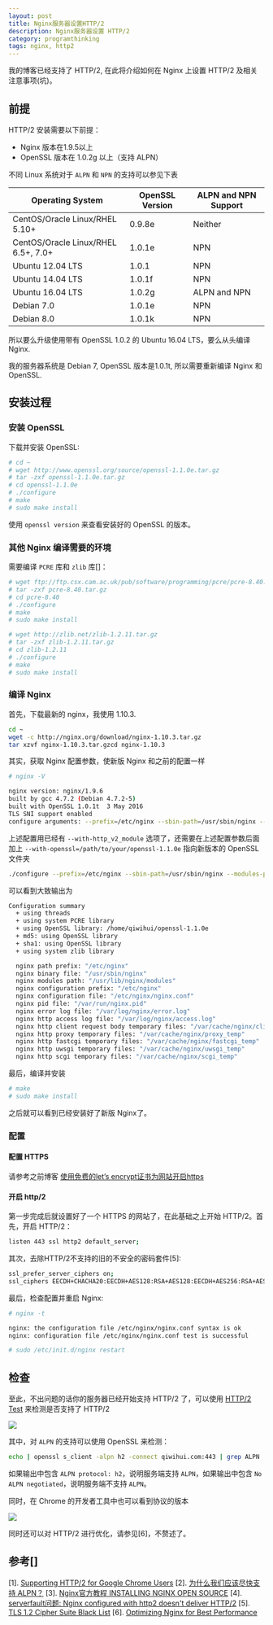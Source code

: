 ```yaml
---
layout: post
title: Nginx服务器设置HTTP/2
description: Nginx服务器设置 HTTP/2
category: programthinking
tags: nginx, http2
---
```


我的博客已经支持了 HTTP/2, 在此将介绍如何在 Nginx 上设置 HTTP/2 及相关注意事项(坑)。

## 前提

HTTP/2 安装需要以下前提：

- Nginx 版本在1.9.5以上
- OpenSSL 版本在 1.0.2g 以上（支持 ALPN）

不同 Linux 系统对于 `ALPN` 和 `NPN` 的支持可以参见下表

|Operating System	            |OpenSSL Version	|ALPN and NPN Support|
|-------------------------------|--------------------|--------------------|
|CentOS/Oracle Linux/RHEL 5.10+	|0.9.8e	            |Neither|
|CentOS/Oracle Linux/RHEL 6.5+, 7.0+    |1.0.1e	    |NPN|
|Ubuntu 12.04 LTS	            |1.0.1	            |NPN|
|Ubuntu 14.04 LTS	            |1.0.1f	            |NPN|
|Ubuntu 16.04 LTS	            |1.0.2g	            |ALPN and NPN|
|Debian 7.0	                    |1.0.1e	            |NPN|
|Debian 8.0	                    |1.0.1k	            |NPN|

所以要么升级使用带有 OpenSSL 1.0.2 的 Ubuntu 16.04 LTS，要么从头编译 Nginx.

我的服务器系统是 Debian 7, OpenSSL 版本是1.0.1t, 所以需要重新编译 Nginx 和 OpenSSL.

## 安装过程

### 安装 OpenSSL

下载并安装 OpenSSL:

```bash
# cd ~
# wget http://www.openssl.org/source/openssl-1.1.0e.tar.gz
# tar -zxf openssl-1.1.0e.tar.gz
# cd openssl-1.1.0e
# ./configure
# make
# sudo make install
```

使用 `openssl version` 来查看安装好的 OpenSSL 的版本。

### 其他 Nginx 编译需要的环境

需要编译 `PCRE` 库和 `zlib` 库[]：

```bash
# wget ftp://ftp.csx.cam.ac.uk/pub/software/programming/pcre/pcre-8.40.tar.gz
# tar -zxf pcre-8.40.tar.gz
# cd pcre-8.40
# ./configure
# make
# sudo make install
```
```bash
# wget http://zlib.net/zlib-1.2.11.tar.gz
# tar -zxf zlib-1.2.11.tar.gz
# cd zlib-1.2.11
# ./configure
# make
# sudo make install
```

### 编译 Nginx

首先，下载最新的 nginx，我使用 1.10.3.
    
```bash
cd ~
wget -c http://nginx.org/download/nginx-1.10.3.tar.gz
tar xzvf nginx-1.10.3.tar.gzcd nginx-1.10.3
```

其实，获取 Nginx 配置参数，使新版 Nginx 和之前的配置一样

```bash
# nginx -V

nginx version: nginx/1.9.6
built by gcc 4.7.2 (Debian 4.7.2-5) 
built with OpenSSL 1.0.1t  3 May 2016
TLS SNI support enabled
configure arguments: --prefix=/etc/nginx --sbin-path=/usr/sbin/nginx --modules-path=/usr/lib/nginx/modules --conf-path=/etc/nginx/nginx.conf --error-log-path=/var/log/nginx/error.log --http-log-path=/var/log/nginx/access.log --pid-path=/var/run/nginx.pid --lock-path=/var/run/nginx.lock --http-client-body-temp-path=/var/cache/nginx/client_temp --http-proxy-temp-path=/var/cache/nginx/proxy_temp --http-fastcgi-temp-path=/var/cache/nginx/fastcgi_temp --http-uwsgi-temp-path=/var/cache/nginx/uwsgi_temp --http-scgi-temp-path=/var/cache/nginx/scgi_temp --user=nginx --group=nginx --with-file-aio --with-threads --with-ipv6 --with-http_addition_module --with-http_auth_request_module --with-http_dav_module --with-http_flv_module --with-http_gunzip_module --with-http_gzip_static_module --with-http_mp4_module --with-http_random_index_module --with-http_realip_module --with-http_secure_link_module --with-http_slice_module --with-http_ssl_module --with-http_stub_status_module --with-http_sub_module --with-http_v2_module --with-mail --with-mail_ssl_module --with-stream --with-stream_ssl_module --with-cc-opt='-g -O2 -fstack-protector --param=ssp-buffer-size=4 -Wformat -Werror=format-security -Wp,-D_FORTIFY_SOURCE=2 -fPIC' --with-ld-opt='-Wl,-z,relro -Wl,-z,now -Wl,--as-needed -pie'
```

上述配置用已经有 `--with-http_v2_module` 选项了，还需要在上述配置参数后面加上 `--with-openssl=/path/to/your/openssl-1.1.0e` 指向新版本的 OpenSSL 文件夹

```bash
./configure --prefix=/etc/nginx --sbin-path=/usr/sbin/nginx --modules-path=/usr/lib/nginx/modules --conf-path=/etc/nginx/nginx.conf --error-log-path=/var/log/nginx/error.log --http-log-path=/var/log/nginx/access.log --pid-path=/var/run/nginx.pid --lock-path=/var/run/nginx.lock --http-client-body-temp-path=/var/cache/nginx/client_temp --http-proxy-temp-path=/var/cache/nginx/proxy_temp --http-fastcgi-temp-path=/var/cache/nginx/fastcgi_temp --http-uwsgi-temp-path=/var/cache/nginx/uwsgi_temp --http-scgi-temp-path=/var/cache/nginx/scgi_temp --user=nginx --group=nginx --with-file-aio --with-threads --with-ipv6 --with-http_addition_module --with-http_auth_request_module --with-http_dav_module --with-http_flv_module --with-http_gunzip_module --with-http_gzip_static_module --with-http_mp4_module --with-http_random_index_module --with-http_realip_module --with-http_secure_link_module --with-http_slice_module --with-http_ssl_module --with-http_stub_status_module --with-http_sub_module --with-http_v2_module --with-mail --with-mail_ssl_module --with-stream --with-stream_ssl_module --with-cc-opt='-g -O2 -fstack-protector --param=ssp-buffer-size=4 -Wformat -Werror=format-security -Wp,-D_FORTIFY_SOURCE=2 -fPIC' --with-ld-opt='-Wl,-z,relro -Wl,-z,now -Wl,--as-needed -pie' --with-openssl=/home/qiwihui/openssl-1.1.0e
```    

可以看到大致输出为

```bash
Configuration summary
  + using threads
  + using system PCRE library
  + using OpenSSL library: /home/qiwihui/openssl-1.1.0e
  + md5: using OpenSSL library
  + sha1: using OpenSSL library
  + using system zlib library

  nginx path prefix: "/etc/nginx"
  nginx binary file: "/usr/sbin/nginx"
  nginx modules path: "/usr/lib/nginx/modules"
  nginx configuration prefix: "/etc/nginx"
  nginx configuration file: "/etc/nginx/nginx.conf"
  nginx pid file: "/var/run/nginx.pid"
  nginx error log file: "/var/log/nginx/error.log"
  nginx http access log file: "/var/log/nginx/access.log"
  nginx http client request body temporary files: "/var/cache/nginx/client_temp"
  nginx http proxy temporary files: "/var/cache/nginx/proxy_temp"
  nginx http fastcgi temporary files: "/var/cache/nginx/fastcgi_temp"
  nginx http uwsgi temporary files: "/var/cache/nginx/uwsgi_temp"
  nginx http scgi temporary files: "/var/cache/nginx/scgi_temp"
```

最后，编译并安装

```bash
# make
# sudo make install
```

之后就可以看到已经安装好了新版 Nginx了。

### 配置

#### 配置 HTTPS

请参考之前博客 [使用免费的let’s encrypt证书为网站开启https](https://blog.qiwihui.com/2016/04/10/enable-https/)

#### 开启 http/2

第一步完成后就设置好了一个 HTTPS 的网站了，在此基础之上开始 HTTP/2。首先，开启 HTTP/2：

```bash
listen 443 ssl http2 default_server;
```

其次，去除HTTP/2不支持的旧的不安全的密码套件[5]:

```bash
ssl_prefer_server_ciphers on;
ssl_ciphers EECDH+CHACHA20:EECDH+AES128:RSA+AES128:EECDH+AES256:RSA+AES256:EECDH+3DES:RSA+3DES:!MD5;
```

最后，检查配置并重启 Nginx:

```bash
# nginx -t

nginx: the configuration file /etc/nginx/nginx.conf syntax is ok
nginx: configuration file /etc/nginx/nginx.conf test is successful

# sudo /etc/init.d/nginx restart
```

## 检查

至此，不出问题的话你的服务器已经开始支持 HTTP/2 了，可以使用 [HTTP/2 Test](https://tools.keycdn.com/http2-test) 来检测是否支持了 HTTP/2

![](/media/files/2017/02/19-qiwihui-com-http2.png)

其中，对 `ALPN` 的支持可以使用 OpenSSL 来检测：

```bash
echo | openssl s_client -alpn h2 -connect qiwihui.com:443 | grep ALPN
```

如果输出中包含 `ALPN protocol: h2`，说明服务端支持 `ALPN`，如果输出中包含 `No ALPN negotiated`，说明服务端不支持 `ALPN`。

同时，在 Chrome 的开发者工具中也可以看到协议的版本

![](/media/files/2017/02/19-qiwihui-com-chrome-http2.png)

同时还可以对 HTTP/2 进行优化，请参见[6]，不赘述了。

## 参考[]

[1]. [Supporting HTTP/2 for Google Chrome Users](https://www.nginx.com/blog/supporting-http2-google-chrome-users/)
[2]. [为什么我们应该尽快支持 ALPN？](https://imququ.com/post/enable-alpn-asap.html)
[3]. [Nginx官方教程 INSTALLING NGINX OPEN SOURCE](https://www.nginx.com/resources/admin-guide/installing-nginx-open-source/)
[4]. [serverfault问题: Nginx configured with http2 doesn't deliver HTTP/2](http://serverfault.com/a/733556/296724)
[5]. [TLS 1.2 Cipher Suite Black List](https://http2.github.io/http2-spec/#BadCipherSuites)
[6]. [Optimizing Nginx for Best Performance](https://www.digitalocean.com/community/tutorials/how-to-set-up-nginx-with-http-2-support-on-ubuntu-16-04#step-10-—-optimizing-nginx-for-best-performance)
